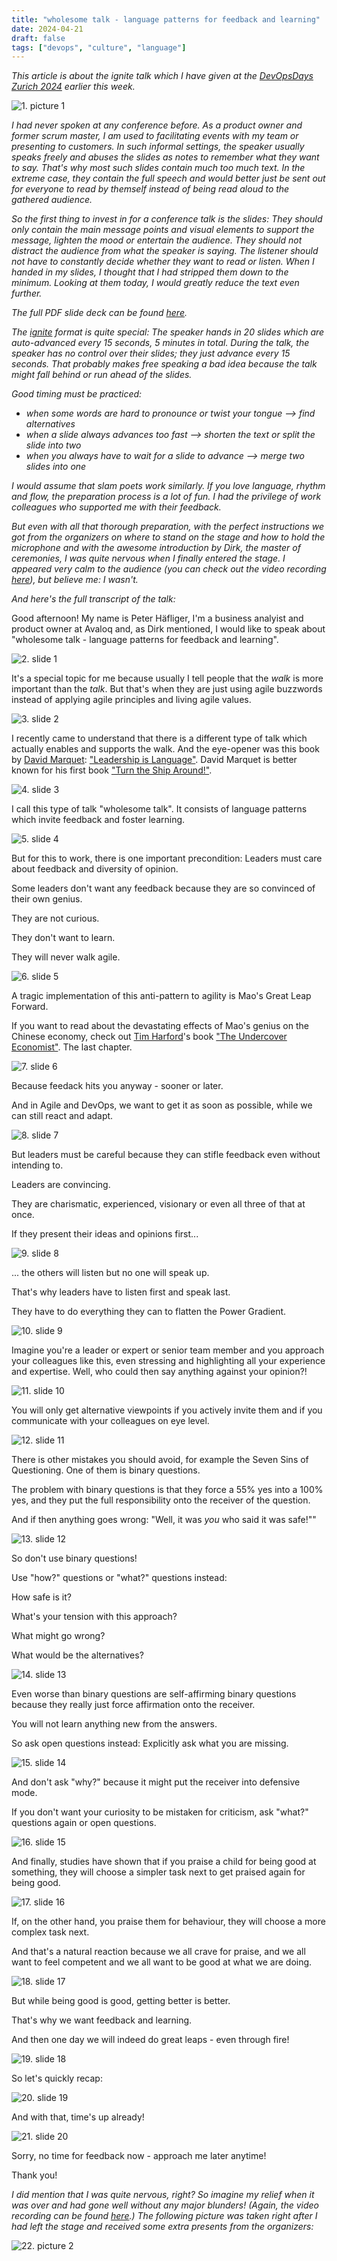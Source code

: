 ```yaml
---
title: "wholesome talk - language patterns for feedback and learning"
date: 2024-04-21
draft: false
tags: ["devops", "culture", "language"]
---
```


_This article is about the ignite talk which I have given at the [DevOpsDays Zurich 2024](https://www.devopsdays.ch/) earlier this week._

![1. picture 1](/images/blog/wholesome-talk/speaking.jpg)

_I had never spoken at any conference before. As a product owner and former scrum master, I am used to facilitating events with my team or presenting to customers. In such informal settings, the speaker usually speaks freely and abuses the slides as notes to remember what they want to say. That's why most such slides contain much too much text. In the extreme case, they contain the full speech and would better just be sent out for everyone to read by themself instead of being read aloud to the gathered audience._

_So the first thing to invest in for a conference talk is the slides: They should only contain the main message points and visual elements to support the message, lighten the mood or entertain the audience. They should not distract the audience from what the speaker is saying. The listener should not have to constantly decide whether they want to read or listen. When I handed in my slides, I thought that I had stripped them down to the minimum. Looking at them today, I would greatly reduce the text even further._

_The full PDF slide deck can be found [here](/files/blog/wholesome-talk/dodzurich2024_ignite_peterhaefliger_wholesometalk.pdf)._

_The [ignite](https://en.wikipedia.org/wiki/Ignite_(event)) format is quite special: The speaker hands in 20 slides which are auto-advanced every 15 seconds, 5 minutes in total. During the talk, the speaker has no control over their slides; they just advance every 15 seconds. That probably makes free speaking a bad idea because the talk might fall behind or run ahead of the slides._

_Good timing must be practiced:_
* _when some words are hard to pronounce or twist your tongue --> find alternatives_
* _when a slide always advances too fast --> shorten the text or split the slide into two_
* _when you always have to wait for a slide to advance --> merge two slides into one_

_I would assume that slam poets work similarly. If you love language, rhythm and flow, the preparation process is a lot of fun. I had the privilege of work colleagues who supported me with their feedback._

_But even with all that thorough preparation, with the perfect instructions we got from the organizers on where to stand on the stage and how to hold the microphone and with the awesome introduction by Dirk, the master of ceremonies, I was quite nervous when I finally entered the stage. I appeared very calm to the audience (you can check out the video recording [here](https://vimeo.com/942923466)), but believe me: I wasn't._ 

_And here's the full transcript of the talk:_

Good afternoon! My name is Peter Häfliger, I'm a business analyist and product owner at Avaloq and, as Dirk mentioned, I would like to speak about "wholesome talk - language patterns for feedback and learning".

![2. slide 1](/images/blog/wholesome-talk/dodzurich2024_ignite_peterhaefliger_wholesometalk_pg01.png)

It's a special topic for me because usually I tell people that the _walk_ is more important than the _talk_. But that's when they are just using agile buzzwords instead of applying agile principles and living agile values.

![3. slide 2](/images/blog/wholesome-talk/dodzurich2024_ignite_peterhaefliger_wholesometalk_pg02.png)

I recently came to understand that there is a different type of talk which actually enables and supports the walk. And the eye-opener was this book by [David Marquet](https://davidmarquet.com/): ["Leadership is Language"](https://davidmarquet.com/leadership-is-language-book/). David Marquet is better known for his first book ["Turn the Ship Around!"](https://davidmarquet.com/turn-the-ship-around-book/).

![4. slide 3](/images/blog/wholesome-talk/dodzurich2024_ignite_peterhaefliger_wholesometalk_pg03.png)

I call this type of talk "wholesome talk". It consists of language patterns which invite feedback and foster learning.

![5. slide 4](/images/blog/wholesome-talk/dodzurich2024_ignite_peterhaefliger_wholesometalk_pg04.png)

But for this to work, there is one important precondition: Leaders must care about feedback and diversity of opinion. 

Some leaders don't want any feedback because they are so convinced of their own genius.

They are not curious.

They don't want to learn.

They will never walk agile.

![6. slide 5](/images/blog/wholesome-talk/dodzurich2024_ignite_peterhaefliger_wholesometalk_pg05.png)

A tragic implementation of this anti-pattern to agility is Mao's Great Leap Forward.

If you want to read about the devastating effects of Mao's genius on the Chinese economy, check out [Tim Harford](https://timharford.com/)'s book ["The Undercover Economist"](https://timharford.com/books/undercovereconomist/). The last chapter.

![7. slide 6](/images/blog/wholesome-talk/dodzurich2024_ignite_peterhaefliger_wholesometalk_pg06.png)

Because feedack hits you anyway - sooner or later.

And in Agile and DevOps, we want to get it as soon as possible, while we can still react and adapt.

![8. slide 7](/images/blog/wholesome-talk/dodzurich2024_ignite_peterhaefliger_wholesometalk_pg07.png)

But leaders must be careful because they can stifle feedback even without intending to.

Leaders are convincing.

They are charismatic, experienced, visionary or even all three of that at once.

If they present their ideas and opinions first...

![9. slide 8](/images/blog/wholesome-talk/dodzurich2024_ignite_peterhaefliger_wholesometalk_pg08.png)

... the others will listen but no one will speak up.

That's why leaders have to listen first and speak last.

They have to do everything they can to flatten the Power Gradient.

![10. slide 9](/images/blog/wholesome-talk/dodzurich2024_ignite_peterhaefliger_wholesometalk_pg09.png)

Imagine you're a leader or expert or senior team member and you approach your colleagues like this, even stressing and highlighting all your experience and expertise. Well, who could then say anything against your opinion?!

![11. slide 10](/images/blog/wholesome-talk/dodzurich2024_ignite_peterhaefliger_wholesometalk_pg10.png)

You will only get alternative viewpoints if you actively invite them and if you communicate with your colleagues on eye level.

![12. slide 11](/images/blog/wholesome-talk/dodzurich2024_ignite_peterhaefliger_wholesometalk_pg11.png)

There is other mistakes you should avoid, for example the Seven Sins of Questioning. One of them is binary questions.

The problem with binary questions is that they force a 55% yes into a 100% yes, and they put the full responsibility onto the receiver of the question.

And if then anything goes wrong: "Well, it was _you_ who said it was safe!""

![13. slide 12](/images/blog/wholesome-talk/dodzurich2024_ignite_peterhaefliger_wholesometalk_pg12.png)

So don't use binary questions! 

Use "how?" questions or "what?" questions instead: 

How safe is it? 

What's your tension with this approach? 

What might go wrong?

What would be the alternatives?

![14. slide 13](/images/blog/wholesome-talk/dodzurich2024_ignite_peterhaefliger_wholesometalk_pg13.png)

Even worse than binary questions are self-affirming binary questions because they really just force affirmation onto the receiver.

You will not learn anything new from the answers.

So ask open questions instead: Explicitly ask what you are missing.

![15. slide 14](/images/blog/wholesome-talk/dodzurich2024_ignite_peterhaefliger_wholesometalk_pg14.png)

And don't ask "why?" because it might put the receiver into defensive mode.

If you don't want your curiosity to be mistaken for criticism, ask "what?" questions again or open questions.

![16. slide 15](/images/blog/wholesome-talk/dodzurich2024_ignite_peterhaefliger_wholesometalk_pg15.png)

And finally, studies have shown that if you praise a child for being good at something, they will choose a simpler task next to get praised again for being good.

![17. slide 16](/images/blog/wholesome-talk/dodzurich2024_ignite_peterhaefliger_wholesometalk_pg16.png)

If, on the other hand, you praise them for behaviour, they will choose a more complex task next.

And that's a natural reaction because we all crave for praise, and we all want to feel competent and we all want to be good at what we are doing.

![18. slide 17](/images/blog/wholesome-talk/dodzurich2024_ignite_peterhaefliger_wholesometalk_pg17.png)

But while being good is good, getting better is better.

That's why we want feedback and learning.

And then one day we will indeed do great leaps - even through fire!

![19. slide 18](/images/blog/wholesome-talk/dodzurich2024_ignite_peterhaefliger_wholesometalk_pg18.png)

So let's quickly recap:

![20. slide 19](/images/blog/wholesome-talk/dodzurich2024_ignite_peterhaefliger_wholesometalk_pg19.png)

And with that, time's up already!

![21. slide 20](/images/blog/wholesome-talk/dodzurich2024_ignite_peterhaefliger_wholesometalk_pg20.png)

Sorry, no time for feedback now - approach me later anytime!

Thank you!

_I did mention that I was quite nervous, right? So imagine my relief when it was over and had gone well without any major blunders! (Again, the video recording can be found [here](https://vimeo.com/942923466).) The following picture was taken right after I had left the stage and received some extra presents from the organizers:_

![22. picture 2](/images/blog/wholesome-talk/afterwards.jpg)
